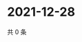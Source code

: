 # 2021-12-28

共 0 条

<!-- BEGIN WEIBO -->
<!-- 最后更新时间 Tue Dec 28 2021 11:14:54 GMT+0800 (China Standard Time) -->

<!-- END WEIBO -->
